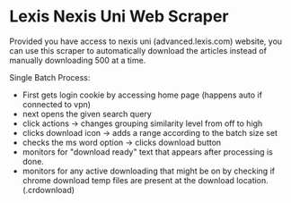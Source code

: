 # Lexis Nexis Uni Web Scraper

Provided you have access to nexis uni (advanced.lexis.com) website, you can use this scraper to automatically download the articles instead of manually downloading 500 at a time.


Single Batch Process:
- First gets login cookie by accessing home page (happens auto if connected to vpn)
- next opens the given search query
- click actions -> changes grouping similarity level from off to high
- clicks download icon -> adds a range according to the batch size set
- checks the ms word option -> clicks download button
- monitors for "download ready" text that appears after processing is done.
- monitors for any active downloading that might be on by checking if chrome download temp files are present at the download location. (.crdownload)


